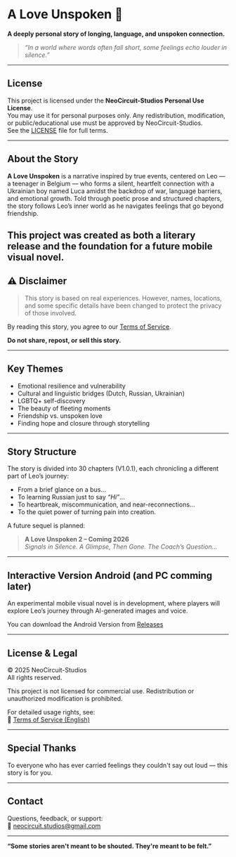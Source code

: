 # A Love Unspoken 📖

**A deeply personal story of longing, language, and unspoken connection.**

> *“In a world where words often fall short, some feelings echo louder in silence.”*

---

## License
This project is licensed under the **NeoCircuit-Studios Personal Use License**.  
You may use it for personal purposes only. Any redistribution, modification, or public/educational use must be approved by NeoCircuit-Studios.  
See the [LICENSE](LICENSE) file for full terms.

---

## About the Story

**A Love Unspoken** is a narrative inspired by true events, centered on Leo — a teenager in Belgium — who forms a silent, heartfelt connection with a Ukrainian boy named Luca amidst the backdrop of war, language barriers, and emotional growth. Told through poetic prose and structured chapters, the story follows Leo’s inner world as he navigates feelings that go beyond friendship.

This project was created as both a literary release and the foundation for a future mobile visual novel.
---

## ⚠️ Disclaimer

> This story is based on real experiences. However, names, locations, and some specific details have been changed to protect the privacy of those involved.

By reading this story, you agree to our [Terms of Service](https://github.com/NeoCircuit-Studios/ALove_Unspoken/releases/tag/Mobile).

**Do not share, repost, or sell this story.**

---

## Key Themes

- Emotional resilience and vulnerability  
- Cultural and linguistic bridges (Dutch, Russian, Ukrainian)  
- LGBTQ+ self-discovery  
- The beauty of fleeting moments  
- Friendship vs. unspoken love  
- Finding hope and closure through storytelling

---

## Story Structure

The story is divided into 30 chapters (V1.0.1), each chronicling a different part of Leo’s journey:
- From a brief glance on a bus...
- To learning Russian just to say *“Hi”*...
- To heartbreak, miscommunication, and near-reconnections...
- To the quiet power of turning pain into creation.

A future sequel is planned:  
> **A Love Unspoken 2 – Coming 2026**  
> *Signals in Silence. A Glimpse, Then Gone. The Coach’s Question...*

---

## Interactive Version Android (and PC comming later)

An experimental mobile visual novel is in development, where players will explore Leo’s journey through AI-generated images and voice.

You can download the Android Version from [Releases](https://github.com/NeoCircuit-Studios/ALove_Unspoken/releases/tag/beta)

---

## License & Legal

© 2025 NeoCircuit-Studios  
All rights reserved.

This project is not licensed for commercial use. Redistribution or unauthorized modification is prohibited.

For detailed usage rights, see:  
📄 [Terms of Service (English)](https://github.com/NeoCircuit-Studios/ALove_Unspoken/blob/main/Terms%20Of%20Service%20EN)

---

## Special Thanks

To everyone who has ever carried feelings they couldn't say out loud — this story is for you.

---

## Contact

Questions, feedback, or support:  
📧 [neocircuit.studios@gmail.com](mailto:neocircuit.studios@gmail.com)

---

**“Some stories aren't meant to be shouted. They're meant to be felt.”**
